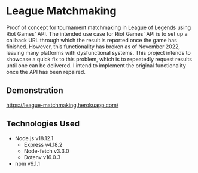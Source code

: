 # League Matchmaking
Proof of concept for tournament matchmaking in League of Legends using Riot Games' API. 
The intended use case for Riot Games' API is to set up a callback URL through which the result 
is reported once the game has finished. However, this functionality has broken as of 
November 2022, leaving many platforms with dysfunctional systems. This project intends
to showcase a quick fix to this problem, which is to repeatedly request results until 
one can be delivered. I intend to implement the original functionality once the API has
been repaired.


## Demonstration

https://league-matchmaking.herokuapp.com/


## Technologies Used

* Node.js v18.12.1
    * Express v4.18.2
    * Node-fetch v3.3.0
    * Dotenv v16.0.3
* npm v9.1.1
